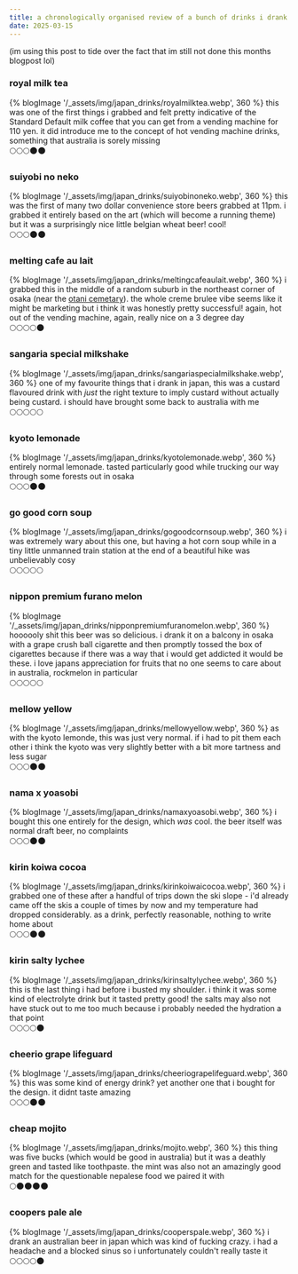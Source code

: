 ```yaml
---
title: a chronologically organised review of a bunch of drinks i drank in japan last month
date: 2025-03-15
---
```

(im using this post to tide over the fact that im still not done this months blogpost lol)

### royal milk tea 
{% blogImage '/_assets/img/japan_drinks/royalmilktea.webp', 360 %}
this was one of the first things i grabbed and felt pretty indicative of the Standard Default milk coffee that you can get from a vending machine for 110 yen. it did introduce me to the concept of hot vending machine drinks, something that australia is sorely missing  
🌕🌕🌕🌑🌑

### suiyobi no neko
{% blogImage '/_assets/img/japan_drinks/suiyobinoneko.webp', 360 %}
this was the first of many two dollar convenience store beers grabbed at 11pm. i grabbed it entirely based on the art (which will become a running theme) but it was a surprisingly nice little belgian wheat beer! cool!  
🌕🌕🌕🌑🌑

### melting cafe au lait
{% blogImage '/_assets/img/japan_drinks/meltingcafeaulait.webp', 360 %}
i grabbed this in the middle of a random suburb in the northeast corner of osaka (near the [otani cemetary](/blog/japan_nightmare_blog/#otani-cemetary)). the whole creme brulee vibe seems like it might be marketing but i think it was honestly pretty successful! again, hot out of the vending machine, again, really nice on a 3 degree day  
🌕🌕🌕🌕🌑

### sangaria special milkshake
{% blogImage '/_assets/img/japan_drinks/sangariaspecialmilkshake.webp', 360 %}
one of my favourite things that i drank in japan, this was a custard flavoured drink with _just_ the right texture to imply custard without actually being custard. i should have brought some back to australia with me  
🌕🌕🌕🌕🌕

### kyoto lemonade
{% blogImage '/_assets/img/japan_drinks/kyotolemonade.webp', 360 %}
entirely normal lemonade. tasted particularly good while trucking our way through some forests out in osaka  
🌕🌕🌕🌑🌑

### go good corn soup
{% blogImage '/_assets/img/japan_drinks/gogoodcornsoup.webp', 360 %}
i was extremely wary about this one, but having a hot corn soup while in a tiny little unmanned train station at the end of a beautiful hike was unbelievably cosy  
🌕🌕🌕🌕🌕

### nippon premium furano melon
{% blogImage '/_assets/img/japan_drinks/nipponpremiumfuranomelon.webp', 360 %}
hoooooly shit this beer was so delicious. i drank it on a balcony in osaka with a grape crush ball cigarette and then promptly tossed the box of cigarettes because if there was a way that i would get addicted it would be these. i love japans appreciation for fruits that no one seems to care about in australia, rockmelon in particular  
🌕🌕🌕🌕🌕

### mellow yellow
{% blogImage '/_assets/img/japan_drinks/mellowyellow.webp', 360 %}
as with the kyoto lemonde, this was just very normal. if i had to pit them each other i think the kyoto was very slightly better with a bit more tartness and less sugar  
🌕🌕🌕🌑🌑

### nama x yoasobi
{% blogImage '/_assets/img/japan_drinks/namaxyoasobi.webp', 360 %}
i bought this one entirely for the design, which _was_ cool. the beer itself was normal draft beer, no complaints  
🌕🌕🌕🌑🌑

### kirin koiwa cocoa
{% blogImage '/_assets/img/japan_drinks/kirinkoiwaicocoa.webp', 360 %}
i grabbed one of these after a handful of trips down the ski slope - i'd already came off the skis a couple of times by now and my temperature had dropped considerably. as a drink, perfectly reasonable, nothing to write home about  
🌕🌕🌕🌑🌑

### kirin salty lychee
{% blogImage '/_assets/img/japan_drinks/kirinsaltylychee.webp', 360 %}
this is the last thing i had before i busted my shoulder. i think it was some kind of electrolyte drink but it tasted pretty good! the salts may also not have stuck out to me too much because i probably needed the hydration a that point  
🌕🌕🌕🌕🌑

### cheerio grape lifeguard
{% blogImage '/_assets/img/japan_drinks/cheeriograpelifeguard.webp', 360 %}
this was some kind of energy drink? yet another one that i bought for the design. it didnt taste amazing  
🌕🌕🌕🌑🌑

### cheap mojito
{% blogImage '/_assets/img/japan_drinks/mojito.webp', 360 %}
this thing was five bucks (which would be good in australia) but it was a deathly green and tasted like toothpaste. the mint was also not an amazingly good match for the questionable nepalese food we paired it with  
🌕🌑🌑🌑🌑

### coopers pale ale
{% blogImage '/_assets/img/japan_drinks/cooperspale.webp', 360 %}
i drank an australian beer in japan which was kind of fucking crazy. i had a headache and a blocked sinus so i unfortunately couldn't really taste it  
🌕🌕🌕🌕🌑
